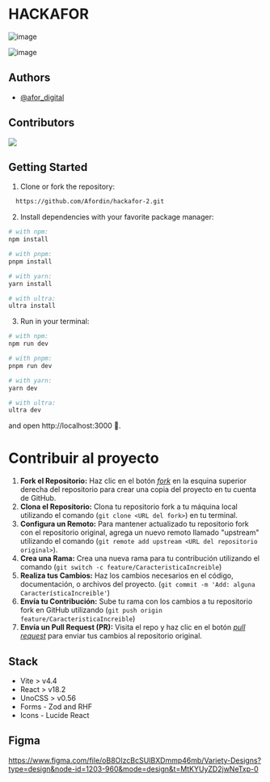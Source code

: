 # HACKAFOR

![image](https://github.com/jarrisondev/hackafor-2/assets/62910118/a7091cce-3968-4dc7-9b24-d6ac1a6e9174)

![image](https://github.com/jarrisondev/hackafor-2/assets/62910118/1186b914-7cec-430a-afc0-46ec3d9f3565)

## Authors

- [@afor_digital](https://www.github.com/afordigital)

## Contributors

<a href="https://github.com/Afordin/hackafor-2/graphs/contributors">
  <img src="https://contrib.rocks/image?repo=Afordin/hackafor-2" />
</a>

## Getting Started

1. Clone or fork the repository:

```bash
  https://github.com/Afordin/hackafor-2.git
```

2. Install dependencies with your favorite package manager:

```bash
# with npm:
npm install

# with pnpm:
pnpm install

# with yarn:
yarn install

# with ultra:
ultra install
```

3. Run in your terminal:

```bash
# with npm:
npm run dev

# with pnpm:
pnpm run dev

# with yarn:
yarn dev

# with ultra:
ultra dev
```

and open http://localhost:3000 🌺.

# Contribuir al proyecto

1. **Fork el Repositorio:** Haz clic en el botón [_fork_](https://github.com/Afordin/hackafor-2/fork) en la esquina superior derecha del repositorio para crear una copia del proyecto en tu cuenta de GitHub.
2. **Clona el Repositorio:** Clona tu repositorio fork a tu máquina local utilizando el comando (`git clone <URL del fork>`) en tu terminal.
3. **Configura un Remoto:** Para mantener actualizado tu repositorio fork con el repositorio original, agrega un nuevo remoto llamado "upstream" utilizando el comando (`git remote add upstream <URL del repositorio original>`).
4. **Crea una Rama:** Crea una nueva rama para tu contribución utilizando el comando (`git switch -c feature/CaracteristicaIncreible`)
5. **Realiza tus Cambios:** Haz los cambios necesarios en el código, documentación, o archivos del proyecto. (`git commit -m 'Add: alguna CaracterísticaIncreible'`)
6. **Envía tu Contribución:** Sube tu rama con los cambios a tu repositorio fork en GitHub utilizando (`git push origin feature/CaracteristicaIncreible`)
7. **Envía un Pull Request (PR):** Visita el repo y haz clic en el botón [_pull request_](https://github.com/Afordin/hackafor-2/pulls) para enviar tus cambios al repositorio original.

## Stack

- Vite > v4.4
- React > v18.2
- UnoCSS > v0.56
- Forms - Zod and RHF
- Icons - Lucide React

## Figma

https://www.figma.com/file/oB8OIzcBcSUIBXDmmp46mb/Variety-Designs?type=design&node-id=1203-960&mode=design&t=MtKYUyZD2jwNeTxp-0
